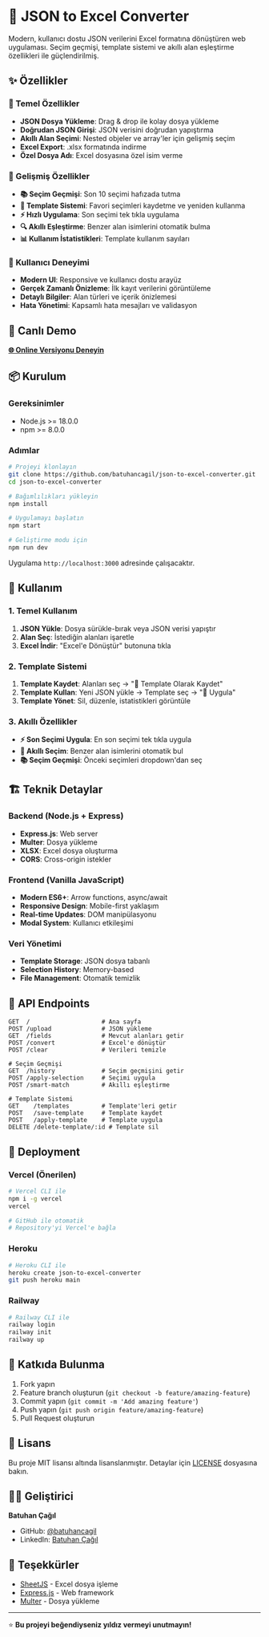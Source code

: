 # 🔄 JSON to Excel Converter

Modern, kullanıcı dostu JSON verilerini Excel formatına dönüştüren web uygulaması. Seçim geçmişi, template sistemi ve akıllı alan eşleştirme özellikleri ile güçlendirilmiş.

## ✨ Özellikler

### 🚀 Temel Özellikler
- **JSON Dosya Yükleme**: Drag & drop ile kolay dosya yükleme
- **Doğrudan JSON Girişi**: JSON verisini doğrudan yapıştırma
- **Akıllı Alan Seçimi**: Nested objeler ve array'ler için gelişmiş seçim
- **Excel Export**: .xlsx formatında indirme
- **Özel Dosya Adı**: Excel dosyasına özel isim verme

### 🧠 Gelişmiş Özellikler
- **📚 Seçim Geçmişi**: Son 10 seçimi hafızada tutma
- **💾 Template Sistemi**: Favori seçimleri kaydetme ve yeniden kullanma
- **⚡ Hızlı Uygulama**: Son seçimi tek tıkla uygulama
- **🔍 Akıllı Eşleştirme**: Benzer alan isimlerini otomatik bulma
- **📊 Kullanım İstatistikleri**: Template kullanım sayıları

### 🎨 Kullanıcı Deneyimi
- **Modern UI**: Responsive ve kullanıcı dostu arayüz
- **Gerçek Zamanlı Önizleme**: İlk kayıt verilerini görüntüleme
- **Detaylı Bilgiler**: Alan türleri ve içerik önizlemesi
- **Hata Yönetimi**: Kapsamlı hata mesajları ve validasyon

## 🚀 Canlı Demo

**[🌐 Online Versiyonu Deneyin](https://json-to-excel-converter.vercel.app)**

## 📦 Kurulum

### Gereksinimler
- Node.js >= 18.0.0
- npm >= 8.0.0

### Adımlar
```bash
# Projeyi klonlayın
git clone https://github.com/batuhancagil/json-to-excel-converter.git
cd json-to-excel-converter

# Bağımlılıkları yükleyin
npm install

# Uygulamayı başlatın
npm start

# Geliştirme modu için
npm run dev
```

Uygulama `http://localhost:3000` adresinde çalışacaktır.

## 🎯 Kullanım

### 1. Temel Kullanım
1. **JSON Yükle**: Dosya sürükle-bırak veya JSON verisi yapıştır
2. **Alan Seç**: İstediğin alanları işaretle
3. **Excel İndir**: "Excel'e Dönüştür" butonuna tıkla

### 2. Template Sistemi
1. **Template Kaydet**: Alanları seç → "💾 Template Olarak Kaydet"
2. **Template Kullan**: Yeni JSON yükle → Template seç → "🚀 Uygula"
3. **Template Yönet**: Sil, düzenle, istatistikleri görüntüle

### 3. Akıllı Özellikler
- **⚡ Son Seçimi Uygula**: En son seçimi tek tıkla uygula
- **🧠 Akıllı Seçim**: Benzer alan isimlerini otomatik bul
- **📚 Seçim Geçmişi**: Önceki seçimleri dropdown'dan seç

## 🏗️ Teknik Detaylar

### Backend (Node.js + Express)
- **Express.js**: Web server
- **Multer**: Dosya yükleme
- **XLSX**: Excel dosya oluşturma
- **CORS**: Cross-origin istekler

### Frontend (Vanilla JavaScript)
- **Modern ES6+**: Arrow functions, async/await
- **Responsive Design**: Mobile-first yaklaşım
- **Real-time Updates**: DOM manipülasyonu
- **Modal System**: Kullanıcı etkileşimi

### Veri Yönetimi
- **Template Storage**: JSON dosya tabanlı
- **Selection History**: Memory-based
- **File Management**: Otomatik temizlik

## 🔧 API Endpoints

```
GET  /                    # Ana sayfa
POST /upload              # JSON yükleme
GET  /fields              # Mevcut alanları getir
POST /convert             # Excel'e dönüştür
POST /clear               # Verileri temizle

# Seçim Geçmişi
GET  /history             # Seçim geçmişini getir
POST /apply-selection     # Seçimi uygula
POST /smart-match         # Akıllı eşleştirme

# Template Sistemi
GET    /templates         # Template'leri getir
POST   /save-template     # Template kaydet
POST   /apply-template    # Template uygula
DELETE /delete-template/:id # Template sil
```

## 🚀 Deployment

### Vercel (Önerilen)
```bash
# Vercel CLI ile
npm i -g vercel
vercel

# GitHub ile otomatik
# Repository'yi Vercel'e bağla
```

### Heroku
```bash
# Heroku CLI ile
heroku create json-to-excel-converter
git push heroku main
```

### Railway
```bash
# Railway CLI ile
railway login
railway init
railway up
```

## 🤝 Katkıda Bulunma

1. Fork yapın
2. Feature branch oluşturun (`git checkout -b feature/amazing-feature`)
3. Commit yapın (`git commit -m 'Add amazing feature'`)
4. Push yapın (`git push origin feature/amazing-feature`)
5. Pull Request oluşturun

## 📝 Lisans

Bu proje MIT lisansı altında lisanslanmıştır. Detaylar için [LICENSE](LICENSE) dosyasına bakın.

## 👨‍💻 Geliştirici

**Batuhan Çağıl**
- GitHub: [@batuhancagil](https://github.com/batuhancagil)
- LinkedIn: [Batuhan Çağıl](https://linkedin.com/in/batuhancagil)

## 🙏 Teşekkürler

- [SheetJS](https://sheetjs.com/) - Excel dosya işleme
- [Express.js](https://expressjs.com/) - Web framework
- [Multer](https://github.com/expressjs/multer) - Dosya yükleme

---

⭐ **Bu projeyi beğendiyseniz yıldız vermeyi unutmayın!**